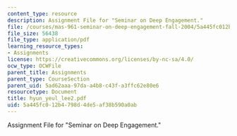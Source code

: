 ```yaml
---
content_type: resource
description: Assignment File for "Seminar on Deep Engagement."
file: /courses/mas-961-seminar-on-deep-engagement-fall-2004/5a445fc012b4798d4de5af38b590a0ab_hyun_yeul_lee2.pdf
file_size: 56438
file_type: application/pdf
learning_resource_types:
- Assignments
license: https://creativecommons.org/licenses/by-nc-sa/4.0/
ocw_type: OCWFile
parent_title: Assignments
parent_type: CourseSection
parent_uid: 5ad62aaa-97da-a4b8-c43f-a3ffc62e80e6
resourcetype: Document
title: hyun_yeul_lee2.pdf
uid: 5a445fc0-12b4-798d-4de5-af38b590a0ab
---
```

Assignment File for "Seminar on Deep Engagement."